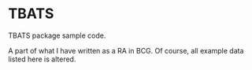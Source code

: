 # TBATS
TBATS package sample code.

A part of what I have written as a RA in BCG.
Of course, all example data listed here is altered.

